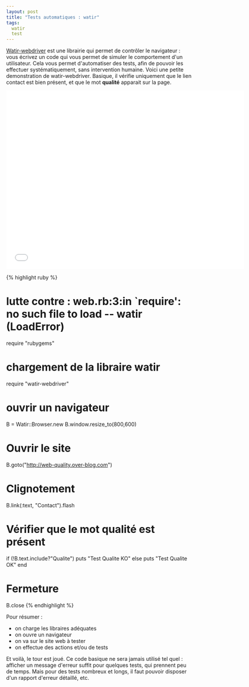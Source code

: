 ```yaml
---
layout: post
title: "Tests automatiques : watir"
tags:
  watir
  test
---
```


[Watir-webdriver](http://watirwebdriver.com/) est une librairie qui permet de contrôler le navigateur : vous écrivez un code qui vous permet de simuler le comportement d'un utilisateur. Cela vous permet d'automatiser des tests, afin de pouvoir les effectuer systématiquement, sans intervention humaine.
Voici une petite demonstration de watir-webdriver. Basique, il vérifie uniquement que le lien contact est bien présent, et que le mot __qualité__ apparait sur la page.

<iframe width="640" height="480" src="//www.youtube.com/embed/E6s4-m2U8b4?rel=0" frameborder="0" allowfullscreen></iframe>

{% highlight ruby %}
# lutte contre : web.rb:3:in `require': no such file to load -- watir (LoadError)
require "rubygems"

# chargement de la libraire watir
require "watir-webdriver"

# ouvrir un navigateur
B = Watir::Browser.new
B.window.resize_to(800,600)

# Ouvrir le site
B.goto("http://web-quality.over-blog.com")

# Clignotement
B.link(:text, "Contact").flash

# Vérifier que le mot qualité est présent
if (!B.text.include?"Qualite")
  puts "Test Qualite KO"
else
  puts "Test Qualite OK"
end

# Fermeture
B.close
{% endhighlight %}

Pour résumer :

* on charge les libraires adéquates
* on ouvre un navigateur
* on va sur le site web à tester
* on effectue des actions et/ou de tests

Et voilà, le tour est joué. Ce code basique ne sera jamais utilisé tel quel : afficher un message d'erreur suffit pour quelques tests, qui prennent peu de temps. Mais pour des tests nombreux et longs, il faut pouvoir disposer d'un rapport d'erreur détaillé, etc.